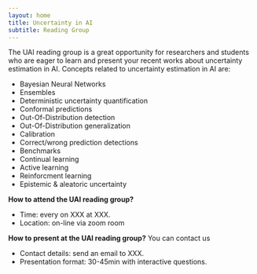 ```yaml
---
layout: home
title: Uncertainty in AI
subtitle: Reading Group
---
```


The UAI reading group is a great opportunity for researchers and students who are eager to learn and present your recent works about uncertainty estimation in AI. Concepts related to uncertainty estimation in AI are:

- Bayesian Neural Networks
- Ensembles
- Deterministic uncertainty quantification
- Conformal predictions
- Out-Of-Distribution detection
- Out-Of-Distribution generalization
- Calibration
- Correct/wrong prediction detections
- Benchmarks
- Continual learning
- Active learning
- Reinforcment learning
- Epistemic & aleatoric uncertainty

**How to attend the UAI reading group?**
- Time: every on XXX at XXX.
- Location: on-line via zoom room

**How to present at the UAI reading group?** You can contact us
- Contact details: send an email to XXX.
- Presentation format: 30-45min with interactive questions.
